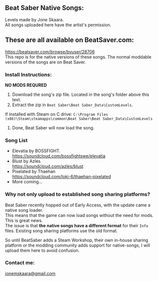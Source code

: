 ## Beat Saber Native Songs:
Levels made by Jone Skaara.  
All songs uploaded here have the artist's permission.

## **These are all available on BeatSaver.com:**
https://beatsaver.com/browse/byuser/28706  
This repo is for the native versions of these songs. The normal moddable versions of the songs are on Beat Saver.

### Install Instructions:
**NO MODS REQURED**
1. Download the song's zip file. Located in the song's folder above this text.
1. Extract the zip in ```Beat Saber\Beat Saber_Data\CustomLevels```.

  If installed with Steam on C drive: ```C:\Program Files (x86)\Steam\steamapps\common\Beat Saber\Beat Saber_Data\CustomLevels```
1. Done, Beat Saber will now load the song.

### Song List
- Elevatia by BOSSFIGHT.  
https://soundcloud.com/bossfightswe/elevatia
- Blust by Azles  
https://soundcloud.com/azles/blust  
- Pixelated by Thaehan  
https://soundcloud.com/loki-6/thaehan-pixelated  
- More coming...

### Why not **only** upload to established song sharing platforms?
Beat Saber recently hopped out of Early Access, with the update came a native song loader.  
This means that the game can now load songs without the need for mods. This is great news.  
The issue is that **the native songs have a different format** for their ```Info``` files.
Existing song sharing platforms use the old format.  

So until BeatSaber adds a Steam Workshop, their own in-house sharing platform or the modding community adds support for native-songs, I will upload them here to avoid confusion.

### Contact me:
jonemskaara@gmail.com
